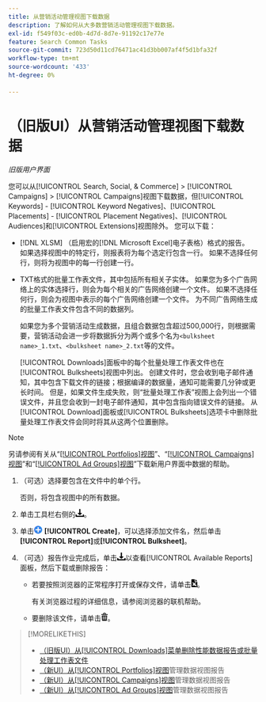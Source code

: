 ```yaml
---
title: 从营销活动管理视图下载数据
description: 了解如何从大多数营销活动管理视图下载数据。
exl-id: f549f03c-ed0b-4d7d-8d7e-91192c17e77e
feature: Search Common Tasks
source-git-commit: 723d50d11cd76471ac41d3bb007af4f5d1bfa32f
workflow-type: tm+mt
source-wordcount: '433'
ht-degree: 0%

---
```


# （旧版UI）从营销活动管理视图下载数据

*旧版用户界面*

您可以从[!UICONTROL Search, Social, & Commerce] > [!UICONTROL Campaigns] > [!UICONTROL Campaigns]视图下载数据，但[!UICONTROL Keywords] - [!UICONTROL Keyword Negatives]、[!UICONTROL Placements] - [!UICONTROL Placement Negatives]、[!UICONTROL Audiences]和[!UICONTROL Extensions]视图除外。 您可以下载：

* [!DNL XLSM] （启用宏的[!DNL Microsoft Excel]电子表格）格式的报告。 如果选择视图中的特定行，则报表将为每个选定行包含一行。 如果不选择任何行，则将为视图中的每一行创建一行。

* TXT格式的批量工作表文件，其中包括所有相关子实体。 如果您为多个广告网络上的实体选择行，则会为每个相关的广告网络创建一个文件。 如果不选择任何行，则会为视图中表示的每个广告网络创建一个文件。 为不同广告网络生成的批量工作表文件包含不同的数据列。

  如果您为多个营销活动生成数据，且组合数据包含超过500,000行，则根据需要，营销活动会进一步将数据拆分为两个或多个名为`<bulksheet name>_1.txt`、`<bulksheet name>_2.txt`等的文件。

  [!UICONTROL Downloads]面板中的每个批量处理工作表文件也在[!UICONTROL Bulksheets]视图中列出。 创建文件时，您会收到电子邮件通知，其中包含下载文件的链接；根据编译的数据量，通知可能需要几分钟或更长时间。 但是，如果文件生成失败，则“批量处理工作表”视图上会列出一个错误文件，并且您会收到一封电子邮件通知，其中包含指向错误文件的链接。 从[!UICONTROL Download]面板或[!UICONTROL Bulksheets]选项卡中删除批量处理工作表文件会同时将其从这两个位置删除。

>[!NOTE]
>
>另请参阅有关从“[[!UICONTROL Portfolios]视图](/help/search-social-commerce/new-ui/manage/portfolios/portfolio-view-report.md)”、“[[!UICONTROL Campaigns]视图](/help/search-social-commerce/new-ui/manage/campaigns/campaign-view-report.md)”和“[[!UICONTROL Ad Groups]视图](/help/search-social-commerce/new-ui/manage/ad-groups/ad-group-view-report.md)”下载新用户界面中数据的帮助。

1. （可选）选择要包含在文件中的单个行。

   否则，将包含视图中的所有数据。

1. 单击工具栏右侧的![报告下载](/help/search-social-commerce/assets/download.png "报告下载")。

1. 单击![创建](/help/search-social-commerce/assets/add.png "创建") **[!UICONTROL Create]**，可以选择添加文件名，然后单击&#x200B;**[!UICONTROL Report]**&#x200B;或&#x200B;**[!UICONTROL Bulksheet]**。

1. （可选）报告作业完成后，单击![报告下载](/help/search-social-commerce/assets/download.png "报告下载")以查看[!UICONTROL Available Reports]面板，然后下载或删除报告：

   * 若要按照浏览器的正常程序打开或保存文件，请单击![下载电子表格](/help/search-social-commerce/assets/download-spreadsheet.png "下载电子表格")。

     有关浏览器过程的详细信息，请参阅浏览器的联机帮助。

   * 要删除该文件，请单击![删除](/help/search-social-commerce/assets/delete.png "删除")。

>[!MORELIKETHIS]
>
>* [（旧版UI）从[!UICONTROL Downloads]菜单删除性能数据报告或批量处理工作表文件](/help/search-social-commerce/common-tasks/navigation-editing-selection/download-delete-data.md)
>* [（新UI）从[!UICONTROL Portfolios]视图](/help/search-social-commerce/new-ui/manage/portfolios/portfolio-view-report.md)管理数据视图报告
>* [（新UI）从[!UICONTROL Campaigns]视图](/help/search-social-commerce/new-ui/manage/campaigns/campaign-view-report.md)管理数据视图报告
>* [（新UI）从[!UICONTROL Ad Groups]视图](/help/search-social-commerce/new-ui/manage/ad-groups/ad-group-view-report.md)管理数据视图报告
